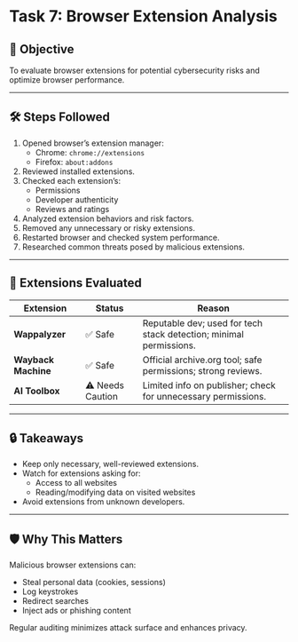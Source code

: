 # Task 7: Browser Extension Analysis

## 🧠 Objective
To evaluate browser extensions for potential cybersecurity risks and optimize browser performance.

---

## 🛠️ Steps Followed

1. Opened browser’s extension manager:
   - Chrome: `chrome://extensions`
   - Firefox: `about:addons`
2. Reviewed installed extensions.
3. Checked each extension’s:
   - Permissions
   - Developer authenticity
   - Reviews and ratings
4. Analyzed extension behaviors and risk factors.
5. Removed any unnecessary or risky extensions.
6. Restarted browser and checked system performance.
7. Researched common threats posed by malicious extensions.

---

## 📌 Extensions Evaluated

| Extension         | Status       | Reason                                                                 |
|------------------|--------------|------------------------------------------------------------------------|
| **Wappalyzer**    | ✅ Safe       | Reputable dev; used for tech stack detection; minimal permissions.    |
| **Wayback Machine** | ✅ Safe    | Official archive.org tool; safe permissions; strong reviews.          |
| **AI Toolbox**     | ⚠️ Needs Caution | Limited info on publisher; check for unnecessary permissions.        |

---

## 🔒 Takeaways

- Keep only necessary, well-reviewed extensions.
- Watch for extensions asking for:
  - Access to all websites
  - Reading/modifying data on visited websites
- Avoid extensions from unknown developers.

---

## 🛡️ Why This Matters

Malicious browser extensions can:
- Steal personal data (cookies, sessions)
- Log keystrokes
- Redirect searches
- Inject ads or phishing content

Regular auditing minimizes attack surface and enhances privacy.
